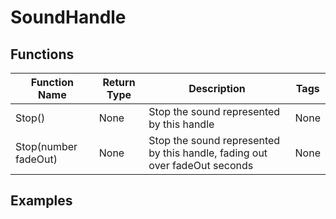 # SoundHandle

## Functions

| Function Name        | Return Type | Description                                                                | Tags |
|----------------------|-------------|----------------------------------------------------------------------------|------|
| Stop()               | None        | Stop the sound represented by this handle                                  | None | 
| Stop(number fadeOut) | None        | Stop the sound represented by this handle, fading out over fadeOut seconds | None |

## Examples